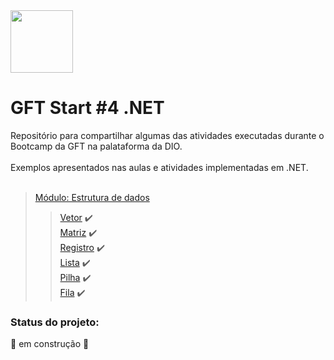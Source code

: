 <img src="https://hermes.digitalinnovation.one/tracks/4291bfb6-a629-4f7e-9a74-8675fad6be01.png" width="100" height="100">

# GFT Start #4 .NET 

Repositório para compartilhar algumas das atividades executadas durante o Bootcamp da GFT na palataforma da DIO.<br><br>
Exemplos apresentados nas aulas  e atividades implementadas em .NET.<br><br>
> [Módulo: Estrutura de dados](https://github.com/ronaldbarbosa/gft-start-4-dotnet/tree/main/estrutura-de-dados) 
>> [Vetor](https://github.com/ronaldbarbosa/gft-start-4-dotnet/tree/main/estrutura-de-dados/Vetor/Program.cs) :heavy_check_mark:<br>
>> [Matriz](https://github.com/ronaldbarbosa/gft-start-4-dotnet/tree/main/estrutura-de-dados/Matriz/Program.cs) :heavy_check_mark:<br>
>> [Registro](https://github.com/ronaldbarbosa/gft-start-4-dotnet/tree/main/estrutura-de-dados/Registro/Program.cs) :heavy_check_mark:<br>
>> [Lista](https://github.com/ronaldbarbosa/gft-start-4-dotnet/blob/main/estrutura-de-dados/Lista/Program.cs) :heavy_check_mark:<br>
>> [Pilha](https://github.com/ronaldbarbosa/gft-start-4-dotnet/blob/main/estrutura-de-dados/Pilha/Program.cs) :heavy_check_mark:<br>
>> [Fila](https://github.com/ronaldbarbosa/gft-start-4-dotnet/blob/main/estrutura-de-dados/Fila/Program.cs) :heavy_check_mark:

### Status do projeto:
🚧 em construção 🚧
